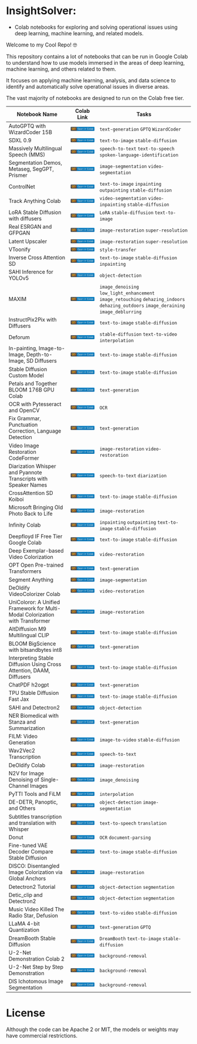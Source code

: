 
# InsightSolver: 
- Colab notebooks for exploring and solving operational issues using deep learning, machine learning, and related models.

Welcome to my Cool Repo! 🤓

This repository contains a lot of notebooks that can be run in Google Colab to understand how to use models immersed in the areas of deep learning, machine learning, and others related to them. 

It focuses on applying machine learning, analysis, and data science to identify and automatically solve operational issues in diverse areas.

The vast majority of notebooks are designed to run on the Colab free tier.

| Notebook Name | Colab Link  | Tasks  |
|-------------------------------------------------------------|---------------------------------------------------------------------------------------------------|--------------------|
| AutoGPTQ with WizardCoder 15B  | [![Open](assets/colab.svg)](https://colab.research.google.com/github/r3gm/InsightSolver-Colab/blob/main/LLM_Inference_with_AutoGPTQ_WizardCoder_15B.ipynb) |`text-generation` `GPTQ` `WizardCoder`                   |
| SDXL 0.9  | [![Open](assets/colab.svg)](https://colab.research.google.com/github/r3gm/InsightSolver-Colab/blob/main/SDXL_0_9.ipynb) |`text-to-image` `stable-diffusion`                    |
| Massively Multilingual Speech (MMS) | [![Open](assets/colab.svg)](https://colab.research.google.com/github/r3gm/InsightSolver-Colab/blob/main/Massively_Multilingual_Speech_MMS.ipynb) |`speech-to-text` `text-to-speech` `spoken-language-identification`                  |
| Segmentation Demos, Metaseg, SegGPT, Prismer  | [![Open](assets/colab.svg)](https://colab.research.google.com/github/r3gm/InsightSolver-Colab/blob/main/Segmentation_demos__metaseg_segGPT_Prismer.ipynb) | `image-segmentation` `video-segmentation`                  |
| ControlNet                                                  | [![Open](assets/colab.svg)](https://colab.research.google.com/github/r3gm/InsightSolver-Colab/blob/main/ControlNet.ipynb) | `text-to-image` `inpainting` `outpainting`  `stable-diffusion`                  |
| Track Anything Colab | [![Open](assets/colab.svg)](https://colab.research.google.com/github/r3gm/InsightSolver-Colab/blob/main/Video_segmentation_and_inpainting_Track_anything_colab.ipynb) |`video-segmentation` `video-inpainting` `stable-diffusion`                   |
| LoRA Stable Diffusion with diffusers | [![Open](assets/colab.svg)](https://colab.research.google.com/github/r3gm/InsightSolver-Colab/blob/main/LoRA_Stable_Diffusion__Low_Rank_Adaptation_of_Large_Language_Models.ipynb) | `LoRA` `stable-diffusion`  `text-to-image`                   |
| Real ESRGAN and GFPGAN | [![Open](assets/colab.svg)](https://colab.research.google.com/github/r3gm/InsightSolver-Colab/blob/main/Image_Restoration__Super_Resolution__Real_ESRGAN_and_GFPGAN.ipynb) |  `image-restoration` `super-resolution`                  |
| Latent Upscaler| [![Open](assets/colab.svg)](https://colab.research.google.com/github/r3gm/InsightSolver-Colab/blob/main/Image_Super_Resolution_latent_upscaler.ipynb) |`image-restoration` `super-resolution`                         |
| VToonify               | [![Open](assets/colab.svg)](https://colab.research.google.com/github/r3gm/InsightSolver-Colab/blob/main/Style_tranfer_VToonify_inference_playground.ipynb) | `style-transfer`                   |
| Inverse Cross Attention SD  | [![Open](assets/colab.svg)](https://colab.research.google.com/github/r3gm/InsightSolver-Colab/blob/main/InverseCrossAttention_SD.ipynb) | `text-to-image` `stable-diffusion` `inpainting`                   |
| SAHI Inference for YOLOv5 | [![Open](assets/colab.svg)](https://colab.research.google.com/github/r3gm/InsightSolver-Colab/blob/main/SAHI_inference_for_yolov5.ipynb) | `object-detection`                   |
| MAXIM    | [![Open](assets/colab.svg)](https://colab.research.google.com/github/r3gm/InsightSolver-Colab/blob/main/MAXIM__Image_Denoising__Low_light_enhancement__Image_retouching__Dehazing_indoors__Dehazing_outdoors__Image_deraining__Image_deblurring.ipynb) | `image_denoising` `low_light_enhancement` `image_retouching` `dehazing_indoors` `dehazing_outdoors` `image_deraining` `image_deblurring`                  |
| InstructPix2Pix with Diffusers | [![Open](assets/colab.svg)](https://colab.research.google.com/github/r3gm/InsightSolver-Colab/blob/main/InstructPix2Pix_using_diffusers.ipynb) | `text-to-image` `stable-diffusion`                   |
| Deforum | [![Open](assets/colab.svg)](https://colab.research.google.com/github/r3gm/InsightSolver-Colab/blob/main/Video_generation_Deforum_Stable_Diffusion__Interpolation_animation.ipynb) | `stable-diffusion` `text-to-video` `interpolation`                   |
| In-painting, Image-to-Image, Depth-to-Image, SD Diffusers   | [![Open](assets/colab.svg)](https://colab.research.google.com/github/r3gm/InsightSolver-Colab/blob/main/In_painting__image_to_image__depth_to_image__SD_diffusers.ipynb) | `text-to-image` `stable-diffusion`                   |
| Stable Diffusion Custom Model | [![Open](assets/colab.svg)](https://colab.research.google.com/github/r3gm/InsightSolver-Colab/blob/main/Diffusers_stable_diffusion_custom_model.ipynb) | `text-to-image` `stable-diffusion`                        |
| Petals and Together BLOOM 176B GPU Colab | [![Open](assets/colab.svg)](https://colab.research.google.com/github/r3gm/InsightSolver-Colab/blob/main/Petals_and_Together_BLOOM_176B_GPU_Colab.ipynb) | `text-generation`                   |
| OCR with Pytesseract and OpenCV  | [![Open](assets/colab.svg)](https://colab.research.google.com/github/r3gm/InsightSolver-Colab/blob/main/OCR_with_Pytesseract_and_OpenCV.ipynb) | `OCR`                   |
| Fix Grammar, Punctuation Correction, Language Detection    | [![Open](assets/colab.svg)](https://colab.research.google.com/github/r3gm/InsightSolver-Colab/blob/main/Fix_grammar__punctuation_correction__languaje_detection.ipynb) | `text-generation`                   |
| Video Image Restoration CodeFormer | [![Open](assets/colab.svg)](https://colab.research.google.com/github/r3gm/InsightSolver-Colab/blob/main/Video_Image_Restoration_CodeFormer.ipynb) | `image-restoration`  `video-restoration`                   |
| Diarization Whisper and Pyannote Transcripts with Speaker Names | [![Open](assets/colab.svg)](https://colab.research.google.com/github/r3gm/InsightSolver-Colab/blob/main/diarization_whisper_and_pyannote_transcripts_with_speaker_names.ipynb) | `speech-to-text` `diarization`                   |
| CrossAttention SD Koiboi| [![Open](assets/colab.svg)](https://colab.research.google.com/github/r3gm/InsightSolver-Colab/blob/main/CrossAttention_SD_koiboi.ipynb) |`text-to-image` `stable-diffusion`                    |
| Microsoft Bringing Old Photo Back to Life | [![Open](assets/colab.svg)](https://colab.research.google.com/github/r3gm/InsightSolver-Colab/blob/main/Image_Colorizer_and_fix_of_Microsoft_Bringing_Old_Photo_Back_to_Life.ipynb) | `image-restoration`                    |
| Infinity Colab | [![Open](assets/colab.svg)](https://colab.research.google.com/github/r3gm/InsightSolver-Colab/blob/main/Image_generation_outpainting_inpainting_StableDiffusion_infinity_colab.ipynb) |`inpainting` `outpainting` `text-to-image` `stable-diffusion`                  |
| Deepfloyd IF Free Tier Google Colab| [![Open](assets/colab.svg)](https://colab.research.google.com/github/r3gm/InsightSolver-Colab/blob/main/Deepfloyd_IF_free_tier_google_colab.ipynb) | `text-to-image` `stable-diffusion`                   |
| Deep Exemplar-based Video Colorization | [![Open](assets/colab.svg)](https://colab.research.google.com/github/r3gm/InsightSolver-Colab/blob/main/VideoColorizer_Deep_Exemplar_based_Video_Colorization.ipynb) |  `video-restoration`                        |
| OPT Open Pre-trained Transformers  | [![Open](assets/colab.svg)](https://colab.research.google.com/github/r3gm/InsightSolver-Colab/blob/main/OPT_Open_Pre_trained_Transformers.ipynb) | `text-generation`                   |
| Segment Anything  | [![Open](assets/colab.svg)](https://colab.research.google.com/github/r3gm/InsightSolver-Colab/blob/main/Segment_Anything.ipynb) | `image-segmentation`                   |
| DeOldify VideoColorizer Colab  | [![Open](assets/colab.svg)](https://colab.research.google.com/github/r3gm/InsightSolver-Colab/blob/main/VideoColorizer_DeOldify_Colab.ipynb) |  `video-restoration`                       |
| UniColoror: A Unified Framework for Multi-Modal Colorization with Transformer | [![Open](assets/colab.svg)](https://colab.research.google.com/github/r3gm/InsightSolver-Colab/blob/main/ImageColorizer_UniColoror__A_Unified_Framework_for_Multi_Modal_Colorization_with_Transformer.ipynb) | `image-restoration`                    |
| AltDiffusion M9 Multilingual CLIP | [![Open](assets/colab.svg)](https://colab.research.google.com/github/r3gm/InsightSolver-Colab/blob/main/AltDiffusion_m9_multilingual_CLIP_model_DEMO.ipynb) | `text-to-image` `stable-diffusion`                   |
| BLOOM BigScience with bitsandbytes int8 | [![Open](assets/colab.svg)](https://colab.research.google.com/github/r3gm/InsightSolver-Colab/blob/main/BLOOM_BigScience_bitsandbytes_int8.ipynb) |`text-generation`                    |
| Interpreting Stable Diffusion Using Cross Attention, DAAM, Diffusers | [![Open](assets/colab.svg)](https://colab.research.google.com/github/r3gm/InsightSolver-Colab/blob/main/Interpreting_Stable_Diffusion_Using_Cross_Attention__DAAM_Diffusers.ipynb) | `text-to-image` `stable-diffusion`                   |
| ChatPDF h2ogpt  | [![Open](assets/colab.svg)](https://colab.research.google.com/github/r3gm/InsightSolver-Colab/blob/main/ChatPDF_h2ogpt.ipynb) | `text-generation`                   |
| TPU Stable Diffusion Fast Jax  | [![Open](assets/colab.svg)](https://colab.research.google.com/github/r3gm/InsightSolver-Colab/blob/main/TPU_Stable_Diffusion_fast_jax.ipynb) | `text-to-image` `stable-diffusion`                   |
| SAHI and Detectron2 | [![Open](assets/colab.svg)](https://colab.research.google.com/github/r3gm/InsightSolver-Colab/blob/main/SAHI_and_Detectron2.ipynb) |`object-detection`                    |
| NER Biomedical with Stanza and Summarization | [![Open](assets/colab.svg)](https://colab.research.google.com/github/r3gm/InsightSolver-Colab/blob/main/NER_biomedical_with_stanza_and_summarization.ipynb) |`text-generation`                    |
| FILM: Video Generation  | [![Open](assets/colab.svg)](https://colab.research.google.com/github/r3gm/InsightSolver-Colab/blob/main/Video_generation_FILM_with_Pause,_Loops,_and_Reverse_v1_4.ipynb) | `image-to-video` `stable-diffusion`                   |
| Wav2Vec2 Transcription  | [![Open](assets/colab.svg)](https://colab.research.google.com/github/r3gm/InsightSolver-Colab/blob/main/wav2vec2_transcript_HuggingFace.ipynb) | `speech-to-text`                   |
| DeOldify Colab | [![Open](assets/colab.svg)](https://colab.research.google.com/github/r3gm/InsightSolver-Colab/blob/main/ImageColorizer_DeOldify_ColabStable.ipynb) | `image-restoration`                    |
| N2V for Image Denoising of Single-Channel Images            | [![Open](assets/colab.svg)](https://colab.research.google.com/github/r3gm/InsightSolver-Colab/blob/main/N2V_for_Image_Denoising_of_Single_Channel_Images__Training_and_Inference.ipynb) | `image_denoising`                   |
| PyTTI Tools and FiLM | [![Open](assets/colab.svg)](https://colab.research.google.com/github/r3gm/InsightSolver-Colab/blob/main/Video_generation_Interpolation_PyTTI_Tools__FiLM.ipynb) |`interpolation`                    |
| DE-DETR, Panoptic, and Others | [![Open](assets/colab.svg)](https://colab.research.google.com/github/r3gm/InsightSolver-Colab/blob/main/Imagesegmentation_detectionlevel_pixel_de_DETR_panoptic_and_others.ipynb) |`object-detection` `image-segmentation`                    |
| Subtitles transcription and translation with Whisper | [![Open](assets/colab.svg)](https://colab.research.google.com/github/r3gm/InsightSolver-Colab/blob/main/Subtitles_transcript_and_translate_for_video_or_audio__Whisper.ipynb) | `text-to-speech` `translation`                   |
| Donut   | [![Open](assets/colab.svg)](https://colab.research.google.com/github/r3gm/InsightSolver-Colab/blob/main/OCR_Document_Parsing_Donut.ipynb) |`OCR` `document-parsing`                    |
| Fine-tuned VAE Decoder Compare Stable Diffusion             | [![Open](assets/colab.svg)](https://colab.research.google.com/github/r3gm/InsightSolver-Colab/blob/main/Fine_tuned_VAE_decoder_compare_Stable_Diffusion.ipynb) |`text-to-image` `stable-diffusion`                    |
| DISCO: Disentangled Image Colorization via Global Anchors | [![Open](assets/colab.svg)](https://colab.research.google.com/github/r3gm/InsightSolver-Colab/blob/main/ImageColorizer_DISCO_Disentangled_Image_Colorization_via_Global_Anchors.ipynb) |`image-restoration`                      |
| Detectron2 Tutorial | [![Open](assets/colab.svg)](https://colab.research.google.com/github/r3gm/InsightSolver-Colab/blob/main/TrainNewConceptImageDetection_OTHER_Detectron2_Tutorial.ipynb) |`object-detection` `segmentation`                    |
| Detic_clip and Detectron2                                   | [![Open](assets/colab.svg)](https://colab.research.google.com/github/r3gm/InsightSolver-Colab/blob/main/Detic_clip_and_detectron2.ipynb) | `object-detection` `segmentation`                  |
| Music Video Killed The Radio Star, Defusion | [![Open](assets/colab.svg)](https://colab.research.google.com/github/r3gm/InsightSolver-Colab/blob/main/Video_generation_Music_Video_Killed_The_Radio_Star_Defusion.ipynb) |`text-to-video` `stable-diffusion`                    |
| LLaMA 4-bit Quantization | [![Open](assets/colab.svg)](https://colab.research.google.com/github/r3gm/InsightSolver-Colab/blob/main/LLaMA_4_bit_quantization.ipynb) |`text-generation` `GPTQ`                    |
| DreamBooth Stable Diffusion | [![Open](assets/colab.svg)](https://colab.research.google.com/github/r3gm/InsightSolver-Colab/blob/main/DreamBooth_Stable_Diffusion.ipynb) |`DreamBooth` `text-to-image` `stable-diffusion`                    |
| U-2-Net Demonstration Colab 2 | [![Open](assets/colab.svg)](https://colab.research.google.com/github/r3gm/InsightSolver-Colab/blob/main/Background_removal_U_2_Net_Demonstration_Colab_2.ipynb) | `background-removal`                  |
| U-2-Net Step by Step Demonstration      | [![Open](assets/colab.svg)](https://colab.research.google.com/github/r3gm/InsightSolver-Colab/blob/main/Background_removal_U_2_Net_Step_by_Step_Demonstration_Colab_1_demo.ipynb) |`background-removal`                    |
| DIS Ichotomous Image Segmentation| [![Open](assets/colab.svg)](https://colab.research.google.com/github/r3gm/InsightSolver-Colab/blob/main/Background_removal_DIS_Ichotomous_Image_Segmentation.ipynb) |`background-removal`                    |




# License
Although the code can be Apache 2 or MIT, the models or weights may have commercial restrictions.


